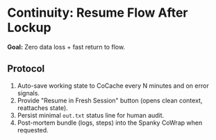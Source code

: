# Continuity: Resume Flow After Lockup
**Goal:** Zero data loss + fast return to flow.

## Protocol
1. Auto-save working state to CoCache every N minutes and on error signals.
2. Provide "Resume in Fresh Session" button (opens clean context, reattaches state).
3. Persist minimal `out.txt` status line for human audit.
4. Post-mortem bundle (logs, steps) into the Spanky CoWrap when requested.

